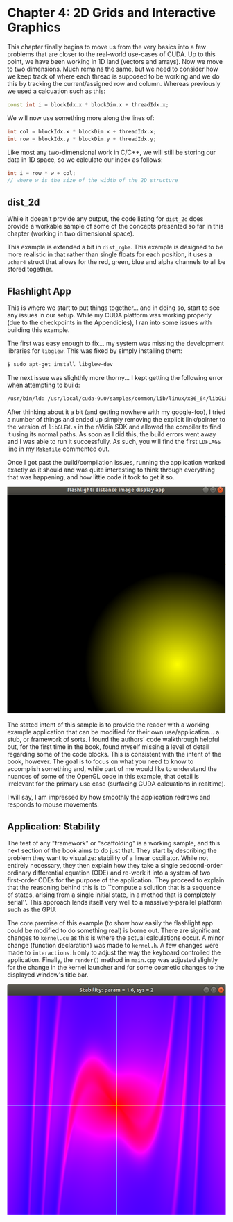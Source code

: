 # Chapter 4: 2D Grids and Interactive Graphics

This chapter finally begins to move us from the very basics into a few problems that are closer to the real-world use-cases of CUDA. Up to this point, we have been working in 1D land (vectors and arrays). Now we move to two dimensions. Much remains the same, but we need to consider how we keep track of where each thread is supposed to be working and we do this by tracking the current/assigned row and column. Whereas previously we used a calcuation such as this:

```c++
const int i = blockIdx.x * blockDim.x + threadIdx.x;
```

We will now use something more along the lines of:

```c++
int col = blockIdx.x * blockDim.x + threadIdx.x;
int row = blockIdx.y * blockDim.y + threadIdx.y;
```

Like most any two-dimensional work in C/C++, we will still be storing our data in 1D space, so we calculate our index as follows:

```c++
int i = row * w + col;
// where w is the size of the width of the 2D structure
```

## dist_2d

While it doesn't provide any output, the code listing for `dist_2d` does provide a workable sample of some of the concepts presented so far in this chapter (working in two dimensional space).

This example is extended a bit in `dist_rgba`. This example is designed to be more realistic in that rather than single floats for each position, it uses a `uchar4` struct that allows for the red, green, blue and alpha channels to all be stored together.

## Flashlight App

This is where we start to put things together... and in doing so, start to see any issues in our setup. While my CUDA platform was working properly (due to the checkpoints in the Appendicies), I ran into some issues with building this example.

The first was easy enough to fix... my system was missing the development libraries for `libglew`. This was fixed by simply installing them:

```bash
$ sudo apt-get install libglew-dev
```

The next issue was slighthly more thorny... I kept getting the following error when attempting to build:

```bash
/usr/bin/ld: /usr/local/cuda-9.0/samples/common/lib/linux/x86_64/libGLEW.a(glew.o): relocation R_X86_64_32S against `.rodata' can not be used when making a shared object; recompile with -fPIC
```

After thinking about it a bit (and getting nowhere with my google-foo), I tried a number of things and ended up simply removing the explicit link/pointer to the version of `libGLEW.a` in the nVidia SDK and allowed the compiler to find it using its normal paths. As soon as I did this, the build errors went away and I was able to run it successfully. As such, you will find the first `LDFLAGS` line in my `Makefile` commented out.

Once I got past the build/compilation issues, running the application worked exactly as it should and was quite interesting to think through everything that was happening, and how little code it took to get it so.

![Flashlight](flashlight.png)

The stated intent of this sample is to provide the reader with a working example application that can be modified for their own use/application... a stub, or framework of sorts. I found the authors' code walkthrough helpful but, for the first time in the book, found myself missing a level of detail regarding some of the code blocks. This is consistent with the intent of the book, however. The goal is to focus on what you need to know to accomplish something and, while part of me would like to understand the nuances of some of the OpenGL code in this example, that detail is irrelevant for the primary use case (surfacing CUDA calcuations in realtime).

I will say, I am impressed by how smoothly the application redraws and responds to mouse movements.


## Application: Stability

The test of any "framework" or "scaffolding" is a working sample, and this next section of the book aims to do just that. They start by describing the problem they want to visualize: stability of a linear oscillator. While not entirely necessary, they then explain how they take a single sedcond-order ordinary differential equation (ODE) and re-work it into a system of two first-order ODEs for the purpose of the application. They proceed to explain that the reasoning behind this is to ``compute a solution that is a sequence of states, arising from a single initial state, in a method that is completely serial''. This approach lends itself very well to a massively-parallel platform such as the GPU.

The core premise of this example (to show how easily the flashlight app could be modified to do something real) is borne out. There are significant changes to `kernel.cu` as this is where the actual calculations occur. A minor change (function declaration) was made to `kernel.h`. A few changes were made to `interactions.h` only to adjust the way the keyboard controlled the application. Finally, the `render()` method in `main.cpp` was adjusted slightly for the change in the kernel launcher and for some cosmetic changes to the displayed window's title bar.

![Stability](stability.png)
